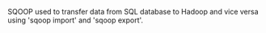SQOOP used to transfer data from SQL database to Hadoop and vice versa using 'sqoop import' and 'sqoop export'.
